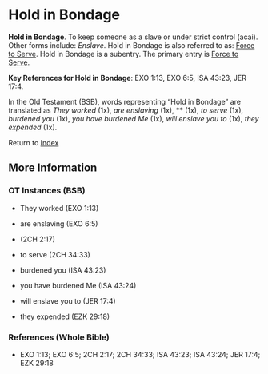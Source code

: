 # Hold in Bondage
**Hold in Bondage**. 
To keep someone as a slave or under strict control (acai). 
Other forms include: 
*Enslave*. 
Hold in Bondage is also referred to as: 
[Force to Serve](EnticedToServe.md). 
Hold in Bondage is a subentry. The primary entry is 
[Force to Serve](EnticedToServe.md). 


**Key References for Hold in Bondage**: 
EXO 1:13, EXO 6:5, ISA 43:23, JER 17:4. 


In the Old Testament (BSB), words representing “Hold in Bondage” are translated as 
*They worked* (1x), *are enslaving* (1x), ** (1x), *to serve* (1x), *burdened you* (1x), *you have burdened Me* (1x), *will enslave you to* (1x), *they expended* (1x). 




Return to [Index](00-Index.md)

## More Information

### OT Instances (BSB)

* They worked (EXO 1:13)

* are enslaving (EXO 6:5)

*  (2CH 2:17)

* to serve (2CH 34:33)

* burdened you (ISA 43:23)

* you have burdened Me (ISA 43:24)

* will enslave you to (JER 17:4)

* they expended (EZK 29:18)



### References (Whole Bible)

* EXO 1:13; EXO 6:5; 2CH 2:17; 2CH 34:33; ISA 43:23; ISA 43:24; JER 17:4; EZK 29:18



